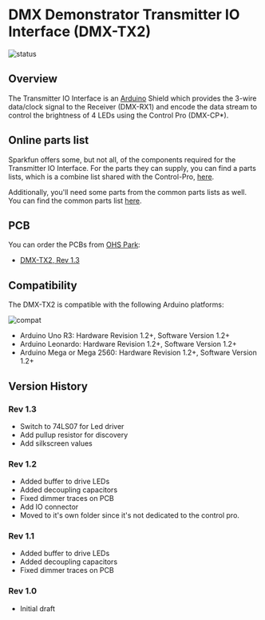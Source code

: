 # DMX Demonstrator Transmitter IO Interface (DMX-TX2)

![status](https://img.shields.io/badge/status-verified-brightgreen)

## Overview

The Transmitter IO Interface is an [Arduino](https://www.arduino.cc/) Shield which provides the 3-wire data/clock signal to the Receiver (DMX-RX1) and encode the data stream to control the brightness of 4 LEDs using the Control Pro (DMX-CP*).

## Online parts list

Sparkfun offers some, but not all, of the components required for the Transmitter IO Interface. For the parts they can supply, you can find a parts lists, which is a combine list shared with the Control-Pro, [here](https://www.sparkfun.com/wish_lists/160543).

Additionally, you'll need some parts from the common parts lists as well. You can find the common parts list [here](https://www.sparkfun.com/wish_lists/160406).

## PCB

You can order the PCBs from [OHS Park](https://oshpark.com/):

- [DMX-TX2, Rev 1.3](https://oshpark.com/shared_projects/mKdzHGgN)

## Compatibility

 The DMX-TX2 is compatible with the following Arduino platforms:

![compat](https://img.shields.io/badge/compat-verified-brightgreen)

- Arduino Uno R3: Hardware Revision 1.2+, Software Version 1.2+
- Arduino Leonardo: Hardware Revision 1.2+, Software Version 1.2+
- Arduino Mega or Mega 2560: Hardware Revision 1.2+, Software Version 1.2+

## Version History

### Rev 1.3

- Switch to 74LS07 for Led driver
- Add pullup resistor for discovery
- Add silkscreen values

### Rev 1.2

- Added buffer to drive LEDs
- Added decoupling capacitors
- Fixed dimmer traces on PCB
- Add IO connector
- Moved to it's own folder since it's not dedicated to the control pro.

### Rev 1.1

- Added buffer to drive LEDs
- Added decoupling capacitors
- Fixed dimmer traces on PCB

### Rev 1.0

- Initial draft
